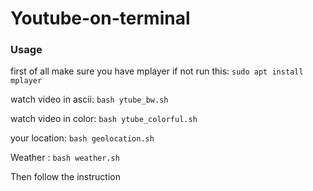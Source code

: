 # Youtube-on-terminal

### Usage

first of all make sure you have mplayer if not run this: `sudo apt install mplayer`


watch video in ascii: `bash ytube_bw.sh`


watch video in color: `bash ytube_colorful.sh`


your location: `bash geolocation.sh`

Weather : `bash weather.sh`


Then follow the instruction
